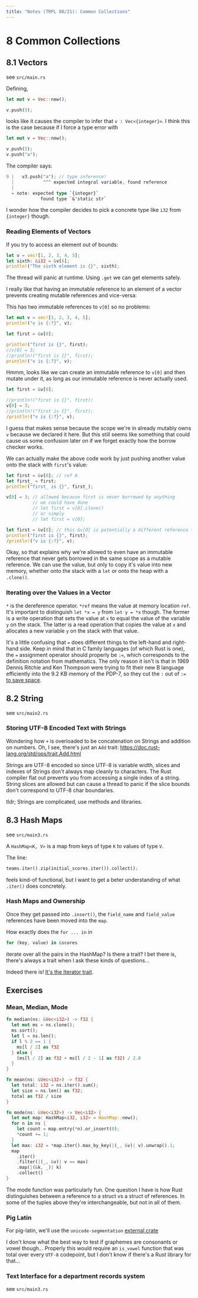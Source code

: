 ```yaml
---
title: "Notes (TRPL 08/21): Common Collections"
---
```


# 8 Common Collections

## 8.1 Vectors

see `src/main.rs`

Defining,

```rust
let mut v = Vec::new();

v.push(5);
```

looks like it causes the compiler to infer that `v : Vec<{integer}>`. I think
this is the case because if I force a type error with

```rust
let mut v = Vec::new();

v.push(5);
v.push("a");
```

The compiler says:

```rust
9 |   v3.push("a"); // type inference!
  |           ^^^ expected integral variable, found reference
  |
  = note: expected type `{integer}`
             found type `&'static str`
```

I wonder how the compiler decides to pick a concrete type like `i32` from
`{integer}` though.

### Reading Elements of Vectors

If you try to access an element out of bounds:

```rust
let v = vec![1, 2, 3, 4, 5];
let sixth: &i32 = &v[6];
println!("The sixth element is {}", sixth);
```

The thread will panic at runtime. Using `.get` we can get elements safely.

I really like that having an immutable reference to an element of a vector
prevents creating mutable references and vice-versa:

This has two immutable references to `v[0]` so no problems:

```rust
let mut v = vec![1, 2, 3, 4, 5];
println!("v is {:?}", v);

let first = &v[0];

println!("first is {}", first);
//v[0] = 3;
//println!("first is {}", first);
println!("v is {:?}", v);
```

Hmmm, looks like we can create an immutable reference to `v[0]` and then mutate
under it, as long as our immutable reference is never actually used.

```rust
let first = &v[0];

//println!("first is {}", first);
v[0] = 3;
//println!("first is {}", first);
/println!("v is {:?}", v);
```

I guess that makes sense because the scope we're in already mutably owns `v`
because we declared it here. But this still seems like something that could
cause us some confusion later on if we forget exactly how the borrow checker
works.

We can actually make the above code work by just pushing another value onto the
stack with `first`'s value:

```rust
let first = &v[0]; // ref A
let first_ = first;
println!("first_ is {}", first_);

v[0] = 3; // allowed because first is never borrowed by anything
          // we could have done
          // let first = v[0].clone()
          // or simply
          // let first = v[0];

let first = &v[0]; // this &v[0] is potentially a different reference than ref A
println!("first is {}", first);
/println!("v is {:?}", v);
```

Okay, so that explains why we're allowed to even have an immutable reference
that never gets borrowed in the same scope as a mutable reference. We can use
the value, but only to copy it's value into new memory, whether onto the stack
with a `let` or onto the heap with a `.clone()`.

### Iterating over the Values in a Vector

`*` is the dereference operator. `*ref` means the value at memory location
`ref`. It's important to distinguish `let *x = y` from `let y = *x` though. The
former is a write operation that sets the value at `x` to equal the value of the
variable `y` on the stack. The latter is a read operation that copies the value
at `x` and allocates a new variable `y` on the stack with that value.

It's a little confusing that `=` does different things to the left-hand and
right-hand side. Keep in mind that in C family languages (of which Rust is one),
the `=` assignment operator should properly be `:=`, which corresponds to the
definition notation from mathematics. The only reason it isn't is that in 1969
Dennis Ritchie and Ken Thompson were trying to fit their new B language
efficiently into the 9.2 KB memory of the PDP-7, so they cut the `:` out of `:=` [to
save space](https://www.hillelwayne.com/post/equals-as-assignment/).

## 8.2 String

see `src/main2.rs`

### Storing UTF-8 Encoded Text with Strings

Wondering how `+` is overloaded to be concatenation on Strings and addition on
numbers. Oh, I see, there's just an `Add` trait:
https://doc.rust-lang.org/std/ops/trait.Add.html

Strings are UTF-8 encoded so since UTF-8 is variable width, slices
and indexes of Strings don't always map cleanly to characters. The
Rust compiler flat out prevents you from accessing a single index of a string.
String slices are allowed but can cause a thread to panic if the slice bounds
don't correspond to UTF-8 char boundaries.

tldr; Strings are complicated, use methods and libraries.

## 8.3 Hash Maps

see `src/main3.rs`

A `HashMap<K, V>` is a map from keys of type `K` to values of type `V`.

The line:

```rust
teams.iter().zip(initial_scores.iter()).collect();
```

feels kind-of functional, but I want to get a beter understanding of what
`.iter()` does concretely.

### Hash Maps and Ownership

Once they get passed into `.insert()`, the `field_name` and `field_value`
references have been moved into the `map`.

How exactly does the `for ... in` in

```rust
for (key, value) in &scores
```

iterate over all the pairs in the HashMap? Is there a trait? I bet there is,
there's always a trait when I ask these kinds of questions...

Indeed there is! [It's the Iterator trait](http://xion.io/post/code/rust-for-loop.html).

## Exercises

### Mean, Median, Mode

```rust
fn median(ns: &Vec<i32>) -> f32 {
  let mut ms = ns.clone();
  ms.sort();
  let l = ns.len();
  if l % 2 == 1 {
    ms[l / 2] as f32
  } else {
    (ms[l / 2] as f32 + ms[l / 2 - 1] as f32) / 2.0
  }
}

fn mean(ns: &Vec<i32>) -> f32 {
  let total: i32 = ns.iter().sum();
  let size = ns.len() as f32;
  total as f32 / size
}

fn mode(ns: &Vec<i32>) -> Vec<i32> {
  let mut map: HashMap<i32, i32> = HashMap::new();
  for n in ns {
    let count = map.entry(*n).or_insert(0);
    *count += 1;
  }
  let max: i32 = *map.iter().max_by_key(|(_, &v)| v).unwrap().1;
  map
    .iter()
    .filter(|(_, &v)| v == max)
    .map(|(&k, _)| k)
    .collect()
}
```

The mode function was particularly fun. One question I have is how Rust
distinguishes between a reference to a struct vs a struct of references. In some
of the tuples above they're interchangeable, but not in all of them.

### Pig Latin

For pig-latin, we'll use the `unicode-segmentation` [external
crate](https://unicode-rs.github.io/unicode-segmentation/unicode_segmentation/index.html)

I don't know what the best way to test if graphemes are consonants or vowel
though... Properly this would require an `is_vowel` function that was total over
every `UTF-8` codepoint, but I don't know if there's a Rust library for that...

### Text Interface for a department records system

see `src/main3.rs`




